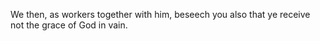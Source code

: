 We then, as workers together with him, beseech you also that ye receive not the grace of God in vain.
